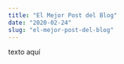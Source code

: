 ```yaml
---
title: "El Mejor Post del Blog"
date: "2020-02-24"
slug: "el-mejor-post-del-blog"
---
```


texto aquí
